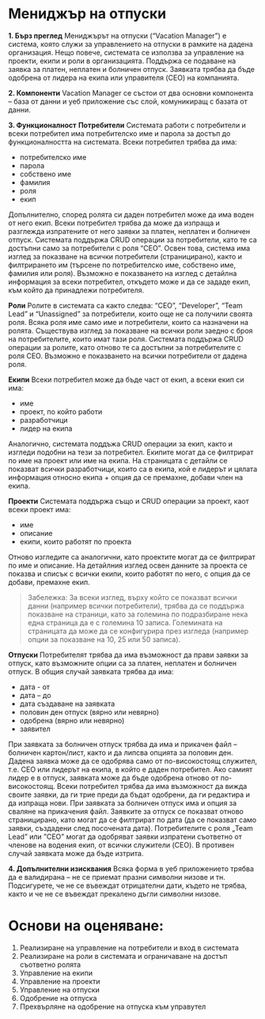 
# Мениджър на отпуски

**1.	Бърз преглед** 
Мениджърът на отпуски (“Vacation Manager”) е система, която служи за управлението на отпуски в рамките на дадена организация. Нещо повече, системата се използва за управление на проекти, екипи и роли в организацията. Поддържа се подаване на заявка за платен, неплатен и болничен отпуск. Заявката трябва да бъде одобрена от лидера на екипа или управителя (CEO) на компанията.

**2.	Компоненти** 
Vacation Manager се състои от два основни компонента – база от данни и уеб приложение със слой, комуникиращ с базата от данни. 

**3.	Функционалност** 
**Потребители** 
Системата работи с потребители и всеки потребител има потребителско име и парола за достъп до функционалността на системата. Всеки потребител трябва да има:
- потребителско име
- парола
- собствено име
- фамилия
- роля
- екип

Допълнително, според ролята си даден потребител може да има воден от него екип. Всеки потребител трябва да може да изпраща и разглежда изпратените от него заявки за платен, неплатен и болничен отпуск. Системата поддържа CRUD операции за потребители, като те са достъпни само за потребители с роля “CEO”. Освен това, система има изглед за показване на всички потребители (страницирано), както и филтрирането им (търсене по потребителско име, собствено име, фамилия или роля). Възможно е показването на изглед с детайлна информация за всеки потребител, откъдето може и да се зададе екип, към който да принадлежи потребителя.

**Роли** 
	Ролите в системата са както следва: “CEO”, “Developer”, “Team Lead” и “Unassigned” за потребители, които още не са получили своята роля. Всяка роля име само име и потребители, които са назначени на ролята. Съществува изглед за показване на всички роли заедно с броя на потребителите, които имат тази роля. Системата поддържа CRUD операции за ролите, като отново те са достъпни за потребителите с роля CEO. Възможно е показването на всички потребители от дадена роля.

**Екипи** 
Всеки потребител може да бъде част от екип, а всеки екип си има:
- име
- проект, по който работи
- разработчици
- лидер на екипа

Аналогично, системата поддъжа CRUD операции за екип, както и изгледи подобни на тези за потребител. Екипите могат да се филтрират по име на проект или име на екипа. На страницата с детайли се показват всички разработчици, които са в екипа, кой е лидерът и цялата информация относно екипа + опция да се премахне, добави член на екипа. 

**Проекти** 
Системата поддържа също и CRUD операции за проект, каот всеки проект има:
- име
- описание
- екипи, които работят по проекта

Отново изгледите са аналогични, като проектите могат да се филтрират по име и описание. На детайлния изглед освен данните за проекта се показва и списък с всички екипи, които работят по него, с опция да се добави, премахне екип.

>Забележка: За всеки изглед, върху който се показват всички данни (например всички потребители), трябва да се поддържа показване на страници, като за големина по подразбиране нека една страница да е с големина 10 записа. Големината на страницата да може да се конфигурира през изгледа (например опции за показване на 10, 25 или 50 записа).

**Отпуски** 
	Потребителят трябва да има възможност да прави заявки за отпуск, като възможните опции са за платен, неплатен и болничен отпуск. В общия случай заявката трябва да има:
- дата - от
- дата – до
- дата създаване на заявката
- половин ден отпуск (вярно или невярно)
- одобрена (вярно или невярно)
- заявител

При заявката за болничен отпуск трябва да има и прикачен файл – болничен картон/лист, както и да липсва опцията за половин ден.
Дадена заявка може да се одобрява само от по-високостоящ служител, т.е. CEO или лидерът на екипа, в който е даден потребител. Ако самият лидер е в отпуск, заявката може да бъде одобрена отново от по-високостоящ. 
Всеки потребител трябва да има възможност да вижда своите заявки, да ги трие преди да бъдат одобрени, да ги редактира и да изпраща нови. При заявката за болничен отпуск има и опция за сваляне на прикачения файл. Заявките за отпуск се показват отново страницирано, като могат да се филтрират по дата (да се показват само заявки, създадени след посочената дата).
Потребителите с роля „Team Lead” или ”CEO” могат да одобряват заявки изпратени съответно от членове на водения екип, от всички служители (CEO). В противен случай заявката може да бъде изтрита.

**4.	Допълнителни изисквания** 
Всяка форма в уеб приложението трябва да е валидирана – не се приемат празни символни низове и тн. Подсигурете, че не се въвеждат отрицателни дати, където не трябва, както и че не се въвеждат прекалено дъгли символни низове.

# Основи на оценяване: 
1.  Реализиране на управление на потребители и вход в системата
2.  Реализиране на роли в системата и ограничаване на достъп съответно ролята
3.  Управление на екипи
4.  Управление на проекти
5.  Управление на отпуски
6.  Одобрение на отпуска
7.  Прехвърляне на одобрение на отпуска към управутел